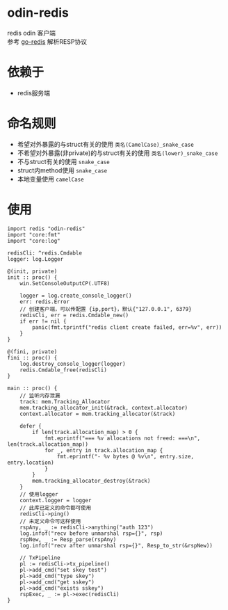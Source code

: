 # odin-redis
redis odin 客户端  
参考 [go-redis](https://github.com/redis/go-redis.git) 解析RESP协议

# 依赖于
- redis服务端

# 命名规则
- 希望对外暴露的与struct有关的使用 `类名(CamelCase)_snake_case`  
- 不希望对外暴露(非private)的与struct有关的使用 `类名(lower)_snake_case`  
- 不与struct有关的使用 `snake_case` 
- struct内method使用 `snake_case` 
- 本地变量使用 `camelCase`  

# 使用

```odin
import redis "odin-redis"
import "core:fmt"
import "core:log"

redisCli: ^redis.Cmdable
logger: log.Logger

@(init, private)
init :: proc() {
	win.SetConsoleOutputCP(.UTF8)

	logger = log.create_console_logger()
	err: redis.Error
    // 创建客户端，可以传配置 {ip,port}，默认{"127.0.0.1", 6379}
	redisCli, err = redis.Cmdable_new()
	if err != nil {
		panic(fmt.tprintf("redis client create failed, err=%v", err))
	}
}

@(fini, private)
fini :: proc() {
	log.destroy_console_logger(logger)
	redis.Cmdable_free(redisCli)
}

main :: proc() {
	// 监听内存泄漏
	track: mem.Tracking_Allocator
	mem.tracking_allocator_init(&track, context.allocator)
	context.allocator = mem.tracking_allocator(&track)

	defer {
		if len(track.allocation_map) > 0 {
			fmt.eprintf("=== %v allocations not freed: ===\n", len(track.allocation_map))
			for _, entry in track.allocation_map {
				fmt.eprintf("- %v bytes @ %v\n", entry.size, entry.location)
			}
		}
		mem.tracking_allocator_destroy(&track)
	}
	// 使用logger
	context.logger = logger
    // 此库已定义的命令都可使用
    redisCli->ping()
    // 未定义命令可这样使用
	rspAny, _ := redisCli->anything("auth 123")
	log.infof("recv before unmarshal rsp={}", rsp)
	rspNew, _ := Resp_parse(rspAny)
	log.infof("recv after unmarshal rsp={}", Resp_to_str(&rspNew))

    // TxPipeline
    pl := redisCli->tx_pipeline()
	pl->add_cmd("set skey test")
	pl->add_cmd("type skey")
	pl->add_cmd("get sskey")
	pl->add_cmd("exists sskey")
	rspExec, _ := pl->exec(redisCli)
}
```
